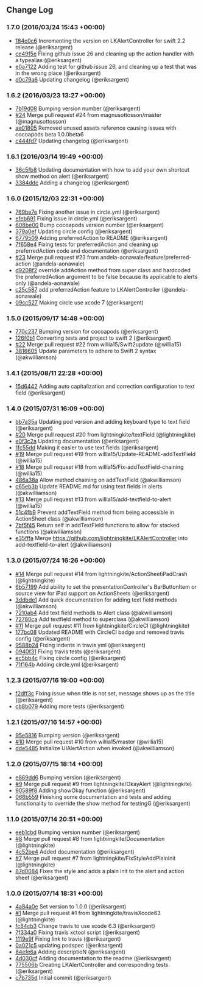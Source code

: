 ## Change Log

### 1.7.0 (2016/03/24 15:43 +00:00)
- [184c0c6](https://github.com/lightningkite/LKAlertController/commit/184c0c6cbcd4e4155245bb9c70036dec64f28a01) Incrementing the version on LKAlertController for swift 2.2 release (@eriksargent)
- [ce49f5e](https://github.com/lightningkite/LKAlertController/commit/ce49f5e8b44a0de6bd7db6265fc0677d1f1c01b4) Fixing github issue 26 and cleaning up the action handler with a typealias (@eriksargent)
- [e0a7122](https://github.com/lightningkite/LKAlertController/commit/e0a71228d8d02c9d147df09f2d493a8841536403) Adding test for github issue 26, and cleaning up a test that was in the wrong place (@eriksargent)
- [d0c79a6](https://github.com/lightningkite/LKAlertController/commit/d0c79a6a835f352a4d8348d0a11e41da1236f0ea) Updating changelog (@eriksargent)

### 1.6.2 (2016/03/23 13:27 +00:00)
- [7b19d08](https://github.com/lightningkite/LKAlertController/commit/7b19d086b1da448774019670ea136278c48bfcdc) Bumping version number (@eriksargent)
- [#24](https://github.com/Lightningkite/LKAlertController/pull/24) Merge pull request #24 from magnusottosson/master (@magnusottosson)
- [ae01805](https://github.com/lightningkite/LKAlertController/commit/ae01805c09430d99d6dd5c75d3ed2630bc9db965) Removed unused assets reference causing issues with cocoapods beta 1.0.0beta6
- [c444fd7](https://github.com/lightningkite/LKAlertController/commit/c444fd718a3b0a639ae1614a6723288d1f9d9363) Updating changelog (@eriksargent)

### 1.6.1 (2016/03/14 19:49 +00:00)
- [36c5fb8](https://github.com/lightningkite/LKAlertController/commit/36c5fb8fe2114a7c05e2ab0914ef62f188978168) Updating documentation with how to add your own shortcut show method on alert (@eriksargent)
- [3384ddc](https://github.com/lightningkite/LKAlertController/commit/3384ddca37602e899c2126d249d38539ec8e60d9) Adding a changelog (@eriksargent)

### 1.6.0 (2015/12/03 22:31 +00:00)
- [769be7e](https://github.com/lightningkite/LKAlertController/commit/769be7e0209839135f193870ba9fc49df1bd1b68) Fixing another issue in circle.yml (@eriksargent)
- [efeb691](https://github.com/lightningkite/LKAlertController/commit/efeb6919c882ab3ec5ebcdaf3f0ab6f2fd53262c) Fixing issue in circle.yml (@eriksargent)
- [608be00](https://github.com/lightningkite/LKAlertController/commit/608be00b932ed8589e56a0667465ae5ff7e4644f) Bump cocoapods version number (@eriksargent)
- [379a0ef](https://github.com/lightningkite/LKAlertController/commit/379a0ef2b95a756d07a6933e7f09caa5f2988ace) Updating circle config (@eriksargent)
- [6779509](https://github.com/lightningkite/LKAlertController/commit/677950926d657032853bc4f9862e028351a845aa) Adding preferredAction to README (@eriksargent)
- [7f658e4](https://github.com/lightningkite/LKAlertController/commit/7f658e48e7f0ae4875764397a7e672e9e9a5e41f) Fixing tests for preferredAction and cleaning up preferredAction code and documentation (@eriksargent)
- [#23](https://github.com/Lightningkite/LKAlertController/pull/23) Merge pull request #23 from andela-aonawale/feature/preferred-action (@andela-aonawale)
- [d9208f2](https://github.com/lightningkite/LKAlertController/commit/d9208f28ae7d29036e663b1f4c34716536f172d1) override addAction method from super class and hardcoded the preferredAction argument to be false because its applicable to alerts only (@andela-aonawale)
- [c25c587](https://github.com/lightningkite/LKAlertController/commit/c25c58702ff5090ba906cb978b989b4b0299a411) add preferredAction feature to LKAlertController (@andela-aonawale)
- [09cc527](https://github.com/lightningkite/LKAlertController/commit/09cc527891f5ca076cf5561ec090c123e2b59032) Making circle use xcode 7 (@eriksargent)

### 1.5.0 (2015/09/17 14:48 +00:00)
- [770c237](https://github.com/lightningkite/LKAlertController/commit/770c237ebc3ce06a9af0a595ae8d5631f20624f1) Bumping version for cocoapods (@eriksargent)
- [126f0b1](https://github.com/lightningkite/LKAlertController/commit/126f0b14e786ae50b2bef9f0052dcce744762642) Converting tests and project to swift 2 (@eriksargent)
- [#22](https://github.com/Lightningkite/LKAlertController/pull/22) Merge pull request #22 from willia15/Swift2update (@willia15)
- [3816605](https://github.com/lightningkite/LKAlertController/commit/381660510e0760ec2af2cdd1cbe3970541facd47) Update parameters to adhere to Swift 2 syntax (@akwilliamson)

### 1.4.1 (2015/08/11 22:28 +00:00)
- [15d6442](https://github.com/lightningkite/LKAlertController/commit/15d6442114cf0e7ba138e09c3fcfb31c72f6f61a) Adding auto capitalization and correction configuration to text field (@eriksargent)

### 1.4.0 (2015/07/31 16:09 +00:00)
- [bb7a35a](https://github.com/lightningkite/LKAlertController/commit/bb7a35abeb4d8126ddeb024034ad678783236767) Updating pod version and adding keyboard type to text field (@eriksargent)
- [#20](https://github.com/Lightningkite/LKAlertController/pull/20) Merge pull request #20 from lightningkite/textField (@lightningkite)
- [e0f3c2a](https://github.com/lightningkite/LKAlertController/commit/e0f3c2a99e19bf465743826804ac674a7d0fe724) Updating documentation (@eriksargent)
- [1fc55dd](https://github.com/lightningkite/LKAlertController/commit/1fc55dd3413e24f8bded74c656de97038ae8e803) Making it easier to use text fields (@eriksargent)
- [#19](https://github.com/Lightningkite/LKAlertController/pull/19) Merge pull request #19 from willia15/Update-README-addTextField (@willia15)
- [#18](https://github.com/Lightningkite/LKAlertController/pull/18) Merge pull request #18 from willia15/Fix-addTextField-chaining (@willia15)
- [486a38a](https://github.com/lightningkite/LKAlertController/commit/486a38aa465e3bb09d3683ca18f6ef701af385f4) Allow method chaining on addTextField (@akwilliamson)
- [c65eb3b](https://github.com/lightningkite/LKAlertController/commit/c65eb3bf8aca067065245a43f6dc2c0eb10fbba8) Update README.md for using text fields in alerts (@akwilliamson)
- [#13](https://github.com/Lightningkite/LKAlertController/pull/13) Merge pull request #13 from willia15/add-textfield-to-alert (@willia15)
- [51c4fb9](https://github.com/lightningkite/LKAlertController/commit/51c4fb99436f23e86a4a0dab0261aa287ad90de8) Prevent addTextField method from being accessible in ActionSheet class (@akwilliamson)
- [7bf5f45](https://github.com/lightningkite/LKAlertController/commit/7bf5f455e25673a138dbdabb3bfb5b7fe359baf6) Return self in addTextField functions to allow for stacked functions (@akwilliamson)
- [e35fffa](https://github.com/lightningkite/LKAlertController/commit/e35fffa908d08220f729b2b433e0a1b2d84914a9) Merge https://github.com/lightningkite/LKAlertController into add-textfield-to-alert (@akwilliamson)

### 1.3.0 (2015/07/24 16:26 +00:00)
- [#14](https://github.com/Lightningkite/LKAlertController/pull/14) Merge pull request #14 from lightningkite/ActionSheetiPadCrash (@lightningkite)
- [6b57199](https://github.com/lightningkite/LKAlertController/commit/6b5719916da119261a1a4579baee1edc3c4f1a90) Add ability to set the presentationController's BarButtonItem or source view for iPad support on ActionSheets (@eriksargent)
- [3ddbde1](https://github.com/lightningkite/LKAlertController/commit/3ddbde1c832a9164d6d124e97accbef2f9e99b41) Add quick documentation for adding text field methods (@akwilliamson)
- [7210ab4](https://github.com/lightningkite/LKAlertController/commit/7210ab489f15f9b8ebb70a492f09d7ca80a02d72) Add text field methods to Alert class (@akwilliamson)
- [72780ca](https://github.com/lightningkite/LKAlertController/commit/72780caa62d5762ec495cde5876114d12cdd982f) Add textfield method to superclass (@akwilliamson)
- [#11](https://github.com/Lightningkite/LKAlertController/pull/11) Merge pull request #11 from lightningkite/CircleCI (@lightningkite)
- [177bc08](https://github.com/lightningkite/LKAlertController/commit/177bc0818a12ef8b4c40bb9b05302dd0e6831629) Updated README with CircleCI badge and removed travis config (@eriksargent)
- [9588b24](https://github.com/lightningkite/LKAlertController/commit/9588b24535e0472659e0a938dd3ef021d16d7ebd) Fixing indents in travis yml (@eriksargent)
- [0940f31](https://github.com/lightningkite/LKAlertController/commit/0940f31abac2c973db27a973b8301c8f417769f6) Fixing travis tests (@eriksargent)
- [ec5bb4c](https://github.com/lightningkite/LKAlertController/commit/ec5bb4cb5efc779cf41fe15c3d8293ffcf3976b4) Fixing circle config (@eriksargent)
- [71f164b](https://github.com/lightningkite/LKAlertController/commit/71f164b311c5fde4ca4c7700aa5e6d6464b0f7e4) Adding circle.yml (@eriksargent)

### 1.2.3 (2015/07/16 19:00 +00:00)
- [f2dff3c](https://github.com/lightningkite/LKAlertController/commit/f2dff3c78174ed6106fcbc1f0a54c387ff7576d5) Fixing issue when title is not set, message shows up as the title (@eriksargent)
- [cb8b079](https://github.com/lightningkite/LKAlertController/commit/cb8b079433f918085c5e3f717cf1693811a770db) Adding more tests (@eriksargent)

### 1.2.1 (2015/07/16 14:57 +00:00)
- [95e5816](https://github.com/lightningkite/LKAlertController/commit/95e58164070354ccc88b119a945f336512f02dad) Bumping version (@eriksargent)
- [#10](https://github.com/Lightningkite/LKAlertController/pull/10) Merge pull request #10 from willia15/master (@willia15)
- [dde5485](https://github.com/lightningkite/LKAlertController/commit/dde548585c5fc8e45b9263dd0b469d62104577ff) Initialize UIAlertAction when invoked (@akwilliamson)

### 1.2.0 (2015/07/15 18:14 +00:00)
- [e869dd6](https://github.com/lightningkite/LKAlertController/commit/e869dd6a8125a8e77e6ec3d1262f41d7f373cf0b) Bumping version (@eriksargent)
- [#9](https://github.com/Lightningkite/LKAlertController/pull/9) Merge pull request #9 from lightningkite/OkayAlert (@lightningkite)
- [90589f8](https://github.com/lightningkite/LKAlertController/commit/90589f84520e2726709bd01b2d2959988b82501d) Adding showOkay function (@eriksargent)
- [066b559](https://github.com/lightningkite/LKAlertController/commit/066b559c327e6565d96c737fb125f04f4cb691c2) Finishing some documentation and tests and adding functionality to override the show method for testingG (@eriksargent)

### 1.1.0 (2015/07/14 20:51 +00:00)
- [eeb1cbd](https://github.com/lightningkite/LKAlertController/commit/eeb1cbd3d0a790b226c9a0e5d213f9bad74bd218) Bumping version number (@eriksargent)
- [#8](https://github.com/Lightningkite/LKAlertController/pull/8) Merge pull request #8 from lightningkite/Documentation (@lightningkite)
- [4c52be4](https://github.com/lightningkite/LKAlertController/commit/4c52be4d203c70c0ddf28f0f56c6b00ea2ace2a4) Added documentation (@eriksargent)
- [#7](https://github.com/Lightningkite/LKAlertController/pull/7) Merge pull request #7 from lightningkite/FixStyleAddPlainInit (@lightningkite)
- [87d0084](https://github.com/lightningkite/LKAlertController/commit/87d00846f2aee799255ac261bd54d3a68db857ae) Fixes the style and adds a plain init to the alert and action sheet (@eriksargent)

### 1.0.0 (2015/07/14 18:31 +00:00)
- [4a84a0e](https://github.com/lightningkite/LKAlertController/commit/4a84a0ea981b4d87faa41aabd6f738d40ad9ec9b) Set version to 1.0.0 (@eriksargent)
- [#1](https://github.com/Lightningkite/LKAlertController/pull/1) Merge pull request #1 from lightningkite/travisXcode63 (@lightningkite)
- [fc84cb3](https://github.com/lightningkite/LKAlertController/commit/fc84cb391e95757214f560aaae02083ce399df75) Change travis to use xcode 6.3 (@eriksargent)
- [7f334a0](https://github.com/lightningkite/LKAlertController/commit/7f334a098633d774f6fbfe3bbff6c3e39522db42) Fixing travis xctool script (@eriksargent)
- [1119e9f](https://github.com/lightningkite/LKAlertController/commit/1119e9fce56c91f7b372f7dc2a394c14d2ede95a) Fixing link to travis (@eriksargent)
- [0a021c5](https://github.com/lightningkite/LKAlertController/commit/0a021c583e13835ceba7d8c0c835e9f31d048797) updating podspec (@eriksargent)
- [84efe6a](https://github.com/lightningkite/LKAlertController/commit/84efe6ad90c446ef10d5f387016bd34c66f9eb05) Adding descriptioN (@eriksargent)
- [4d030cf](https://github.com/lightningkite/LKAlertController/commit/4d030cf3316b3f4d157dc4a64be9d5a4a950e776) Adding documentation to the readme (@eriksargent)
- [775506b](https://github.com/lightningkite/LKAlertController/commit/775506b9d2aca1cd821a6c88f86f978d48ed8aca) Creating LKAlertController and corresponding tests (@eriksargent)
- [c7b735d](https://github.com/lightningkite/LKAlertController/commit/c7b735d05ca34d6970a13d7856a3b1d02662b48a) Initial commit (@eriksargent)
